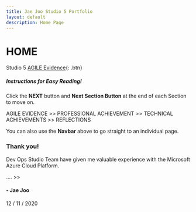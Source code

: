```yaml
---
title: Jae Joo Studio 5 Portfolio
layout: default
description: Home Page
---
```


# HOME
Studio 5
[AGILE Evidence](userStories.html){: .btn}

##### Instructions for Easy Reading!

Click the **NEXT** button and **Next Section Button** at the end of each Section to move on.

AGILE EVIDENCE >> PROFESSIONAL ACHIEVEMENT >> TECHNICAL ACHIEVEMENTS >> REFLECTIONS

You can also use the **Navbar** above to go straight to an individual page.

### Thank you!

Dev Ops Studio Team have given me valuable experience with the Microsoft Azure Cloud Platform.

.... >>

#### - Jae Joo 
12 / 11 / 2020 